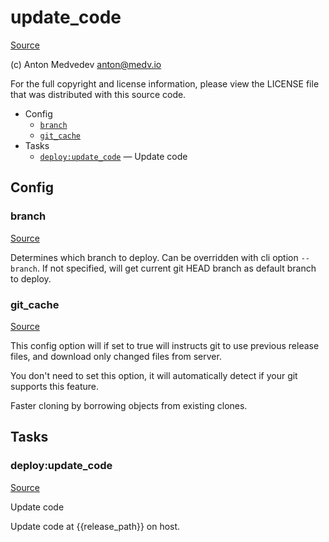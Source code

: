 <!-- DO NOT EDIT THIS FILE! -->
<!-- Instead edit recipe/deploy/update_code.php -->
<!-- Then run bin/docgen -->

# update_code

[Source](recipe/deploy/update_code.php)

(c) Anton Medvedev <anton@medv.io>

For the full copyright and license information, please view the LICENSE
file that was distributed with this source code.


* Config
  * [`branch`](#branch)
  * [`git_cache`](#git_cache)
* Tasks
  * [`deploy:update_code`](#deploy:update_code) — Update code

## Config
### branch
[Source](recipe/deploy/update_code.php#L16)

Determines which branch to deploy. Can be overridden with cli option `--branch`.
If not specified, will get current git HEAD branch as default branch to deploy.

### git_cache
[Source](recipe/deploy/update_code.php#L42)

This config option will if set to true will instructs git to use previous release files,
and download only changed files from server.

You don't need to set this option, it will automatically detect if your git supports this feature.

Faster cloning by borrowing objects from existing clones.


## Tasks
### deploy:update_code
[Source](recipe/deploy/update_code.php#L57)

Update code

Update code at {{release_path}} on host.

